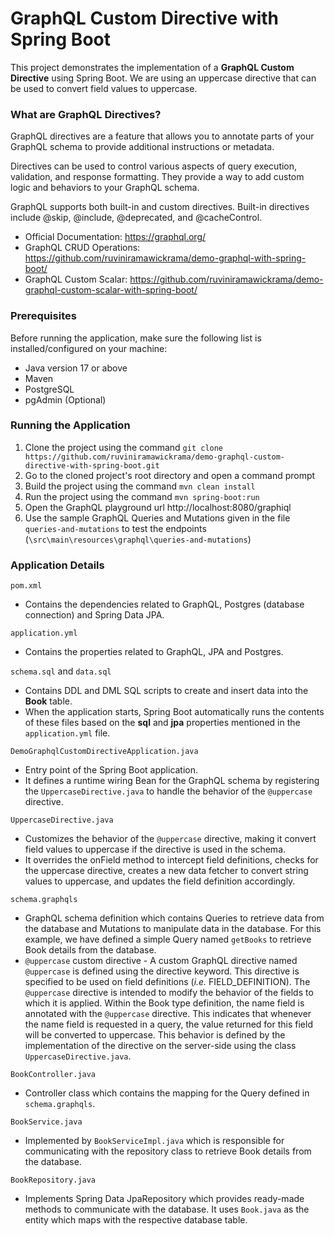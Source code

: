 # GraphQL Custom Directive with Spring Boot

This project demonstrates the implementation of a **GraphQL Custom Directive** using Spring Boot. We are using an uppercase directive that can be used to convert field values to uppercase.

### What are GraphQL Directives?

GraphQL directives are a feature that allows you to annotate parts of your GraphQL schema to provide additional instructions or metadata. 

Directives can be used to control various aspects of query execution, validation, and response formatting. They provide a way to add custom logic and behaviors to your GraphQL schema.

GraphQL supports both built-in and custom directives. Built-in directives include @skip, @include, @deprecated, and @cacheControl.

* Official Documentation: https://graphql.org/
* GraphQL CRUD Operations: https://github.com/ruviniramawickrama/demo-graphql-with-spring-boot/
* GraphQL Custom Scalar: https://github.com/ruviniramawickrama/demo-graphql-custom-scalar-with-spring-boot/

### Prerequisites
Before running the application, make sure the following list is installed/configured on your machine:

* Java version 17 or above
* Maven
* PostgreSQL
* pgAdmin (Optional)

### Running the Application

1. Clone the project using the command `git clone https://github.com/ruviniramawickrama/demo-graphql-custom-directive-with-spring-boot.git`
2. Go to the cloned project's root directory and open a command prompt
3. Build the project using the command `mvn clean install`
4. Run the project using the command `mvn spring-boot:run`
5. Open the GraphQL playground url http://localhost:8080/graphiql
6. Use the sample GraphQL Queries and Mutations given in the file `queries-and-mutations` to test the endpoints (`\src\main\resources\graphql\queries-and-mutations`)

### Application Details

`pom.xml`
- Contains the dependencies related to GraphQL, Postgres (database connection) and Spring Data JPA.

`application.yml`
- Contains the properties related to GraphQL, JPA and Postgres.

`schema.sql` and `data.sql`
- Contains DDL and DML SQL scripts to create and insert data into the **Book** table.
- When the application starts, Spring Boot automatically runs the contents of these files based on the **sql** and **jpa** properties mentioned in the `application.yml` file.

`DemoGraphqlCustomDirectiveApplication.java`
- Entry point of the Spring Boot application.
- It defines a runtime wiring Bean for the GraphQL schema by registering the `UppercaseDirective.java` to handle the behavior of the `@uppercase` directive.

`UppercaseDirective.java`
- Customizes the behavior of the `@uppercase` directive, making it convert field values to uppercase if the directive is used in the schema.
- It overrides the onField method to intercept field definitions, checks for the uppercase directive, creates a new data fetcher to convert string values to uppercase, and updates the field definition accordingly.

`schema.graphqls`
- GraphQL schema definition which contains Queries to retrieve data from the database and Mutations to manipulate data in the database. For this example, we have defined a simple Query named `getBooks` to retrieve Book details from the database.
- `@uppercase` custom directive - A custom GraphQL directive named `@uppercase` is defined using the directive keyword. This directive is specified to be used on field definitions (_i.e._ FIELD_DEFINITION). The `@uppercase` directive is intended to modify the behavior of the fields to which it is applied. Within the Book type definition, the name field is annotated with the `@uppercase` directive. This indicates that whenever the name field is requested in a query, the value returned for this field will be converted to uppercase. This behavior is defined by the implementation of the directive on the server-side using the class `UppercaseDirective.java`.

`BookController.java`
- Controller class which contains the mapping for the Query defined in `schema.graphqls`.

`BookService.java`
- Implemented by `BookServiceImpl.java` which is responsible for communicating with the repository class to retrieve Book details from the database.

`BookRepository.java`
- Implements Spring Data JpaRepository which provides ready-made methods to communicate with the database. It uses `Book.java` as the entity which maps with the respective database table.
